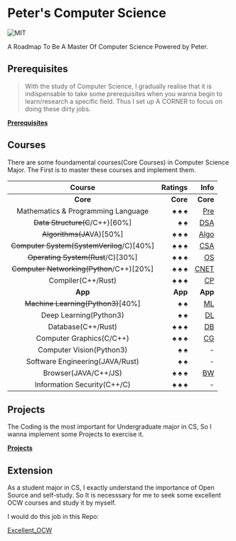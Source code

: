# Peter's Computer Science

![MIT](https://img.shields.io/badge/License-MIT-red.svg)

 A Roadmap To Be A Master Of Computer Science Powered by Peter.

## Prerequisites

> With the study of Computer Science, I gradually realise that it is indispensable to take some prerequisites when you wanna begin to learn/research a specific field. Thus I set up A CORNER to focus on doing these dirty jobs.

[**Prerequisites**](https://github.com/PeterWrighten/Prerequisites)

## Courses

 There are some foundamental courses(Core Courses) in Computer Science Major. The First is to master these courses and implement them.

|                   Course                   |                    Ratings |                                                     Info |
| :----------------------------------------: | -------------------------: | -------------------------------------------------------: |
|               **Core**               |             **Core** |                                           **Core** |
|     Mathematics & Programming Language     | &spades; &spades; &spades; |       [Pre](https://github.com/PeterWrighten/Prerequisites) |
|      ~~Data Structure(C~~/C++)[60%]      |          &spades; &spades; |                            [DSA](./DataStructure/README.md) |
|         ~~Algorithms(JA~~VA)[50%]         | &spades; &spades; &spades; |         [Algo](https://github.com/PeterWrighten/Algorithms) |
| ~~Computer System(SystemVerilog~~/C)[40%] | &spades; &spades; &spades; |      [CSA](https://github.com/PeterWrighten/ComputerSystem) |
|     ~~Operating System(Rust~~/C)[30%]     | &spades; &spades; &spades; |      [OS](https://github.com/PeterWrighten/OperatingSystem) |
| ~~Computer Networking(Python~~/C++)[20%] | &spades; &spades; &spades; | [CNET](https://github.com/PeterWrighten/ComputerNetworking) |
|             Compiler(C++/Rust)             | &spades; &spades; &spades; |             [CP](https://github.com/PeterWrighten/Compiler) |
|               **App**               |              **App** |                                            **App** |
|    ~~Machine Learning(Python3)~~[40%]    |          &spades; &spades; |      [ML](https://github.com/PeterWrighten/MachineLearning) |
|           Deep Learning(Python3)           |          &spades; &spades; |         [DL](https://github.com/PeterWrighten/DeepLearning) |
|             Database(C++/Rust)             | &spades; &spades; &spades; |             [DB](https://github.com/PeterWrighten/Database) |
|          Computer Graphics(C/C++)          | &spades; &spades; &spades; |    [CG](https://github.com/PeterWrighten/Computer_Graphics) |
|          Computer Vision(Python3)          |          &spades; &spades; |                                                        - |
|      Software Engineering(JAVA/Rust)      |          &spades; &spades; |                                                        - |
|            Browser(JAVA/C++/JS)            | &spades; &spades; &spades; | [BW](https://github.com/PeterWrighten/Peters_BrowserEngine) |
|        Information Security(C++/C)        | &spades; &spades; &spades; |                                                        - |

## Projects

 The Coding is the most important for Undergraduate major in CS, So I wanna implement some Projects to exercise it.

 [**Projects**](https://github.com/PeterWrighten/Some_Proj)

## Extension

 As a student major in CS, I exactly understand the importance of Open Source and self-study.
 So It is necesssary for me to seek some excellent OCW courses and study it by myself.

 I would do this job in this Repo:

 [Excellent_OCW](https://github.com/PeterWrighten/Excellent_OCW)

